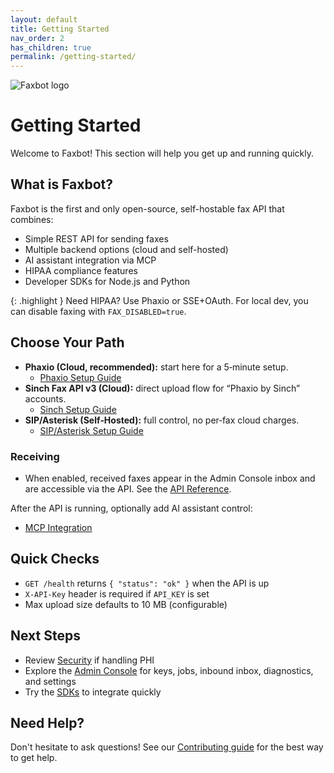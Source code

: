 ```yaml
---
layout: default
title: Getting Started
nav_order: 2
has_children: true
permalink: /getting-started/
---
```


<div class="home-hero">
  <img src="{{ site.baseurl }}/docs/assets/images/faxbot_full_logo.png" alt="Faxbot logo" />
</div>

# Getting Started

Welcome to Faxbot! This section will help you get up and running quickly.

## What is Faxbot?

Faxbot is the first and only open-source, self-hostable fax API that combines:
- Simple REST API for sending faxes
- Multiple backend options (cloud and self-hosted)
- AI assistant integration via MCP
- HIPAA compliance features
- Developer SDKs for Node.js and Python

{: .highlight }
Need HIPAA? Use Phaxio or SSE+OAuth. For local dev, you can disable faxing with `FAX_DISABLED=true`.

## Choose Your Path

- **Phaxio (Cloud, recommended):** start here for a 5‑minute setup.
  - [Phaxio Setup Guide](/Faxbot/backends/phaxio-setup.html)
- **Sinch Fax API v3 (Cloud):** direct upload flow for “Phaxio by Sinch” accounts.
  - [Sinch Setup Guide](/Faxbot/backends/sinch-setup.html)
- **SIP/Asterisk (Self‑Hosted):** full control, no per‑fax cloud charges.
  - [SIP/Asterisk Setup Guide](/Faxbot/backends/sip-setup.html)

### Receiving

- When enabled, received faxes appear in the Admin Console inbox and are accessible via the API. See the [API Reference](/Faxbot/development/api-reference.html).

After the API is running, optionally add AI assistant control:
- [MCP Integration](/Faxbot/ai-integration/mcp-integration.html)

## Quick Checks

- `GET /health` returns `{ "status": "ok" }` when the API is up
- `X-API-Key` header is required if `API_KEY` is set
- Max upload size defaults to 10 MB (configurable)

## Next Steps

- Review [Security](/Faxbot/security/) if handling PHI
- Explore the [Admin Console](/Faxbot/admin-console/) for keys, jobs, inbound inbox, diagnostics, and settings
- Try the [SDKs](/Faxbot/development/sdks.html) to integrate quickly

## Need Help?

Don't hesitate to ask questions! See our [Contributing guide](contributing.html) for the best way to get help.
